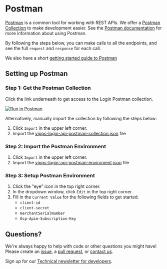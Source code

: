 # Postman

[Postman](https://www.getpostman.com/) is a common tool for working with REST APIs.
We offer a [Postman Collection](https://www.getpostman.com/collection) to make development easier.
See the [Postman documentation](https://www.getpostman.com/docs/) for more information about using Postman.

By following the steps below, you can make calls to all the
endpoints, and see the full `request` and `response` for each call.

We also have a short [getting started guide to Postman](https://github.com/vippsas/vipps-developers/blob/master/postman-guide.md)

## Setting up Postman

### Step 1: Get the Postman Collection

Click the link underneath to get access to the Login Postman collection.

[![Run in Postman](https://run.pstmn.io/button.svg)](https://app.getpostman.com/run-collection/02daf42d90cd59dfd63a)

Alternatively, manually import the collection by following the steps below:
1. Click `Import` in the upper left corner.
2. Import the [vipps-login-api-postman-collection.json](https://raw.githubusercontent.com/vippsas/vipps-login-api/master/tools/vipps-login-api.postman_collection.json) file

### Step 2: Import the Postman Environment

1. Click `Import` in the upper left corner.
2. Import the [vipps-login-api-postman-enviroment.json](https://raw.githubusercontent.com/vippsas/vipps-login-api/master/tools/vipps-login-api.postman_environment.json) file

### Step 3: Setup Postman Environment

1. Click the "eye" icon in the top right corner.
2. In the dropdown window, click `Edit` in the top right corner.
3. Fill in the `Current Value` for the following fields to get started.
   - `client-id`
   - `client-secret`
   - `merchantSerialNumber`
   - `Ocp-Apim-Subscription-Key`

## Questions?

We're always happy to help with code or other questions you might have!
Please create an [issue](https://github.com/vippsas/vipps-login-api/issues),
a [pull request](https://github.com/vippsas/vipps-login-api/pulls),
or [contact us](https://github.com/vippsas/vipps-developers/blob/master/contact.md).

Sign up for our [Technical newsletter for developers](https://github.com/vippsas/vipps-developers/tree/master/newsletters).
